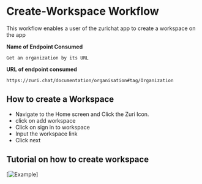 # Create-Workspace Workflow
This workflow enables a user of the zurichat app to create a workspace on the app

**Name of Endpoint Consumed**
```
Get an organization by its URL
```

**URL of endpoint consumed**
```
https://zuri.chat/documentation/organisation#tag/Organization
```


## How to create a Workspace 
- Navigate to the Home screen and Click the Zuri Icon.
- click on add workspace
- Click on sign in to workspace
- Input the workspace link
- Click next

## Tutorial on how to create workspace
 
[![Example](https://user-images.githubusercontent.com/58702861/133843675-91da686e-63d9-4b00-a5fe-5237f634e05a.gif)]
